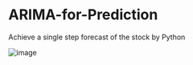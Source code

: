 # ARIMA-for-Prediction
Achieve a single step forecast of the stock by Python

![image](https://s2.loli.net/2024/10/12/iSvMw9C1gPBLFmn.png)

